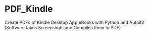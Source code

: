 # PDF_Kindle
Create PDFs of Kindle Desktop App eBooks with Python and Autoit3 (Software takes Screenshots and Compiles them to PDF)
